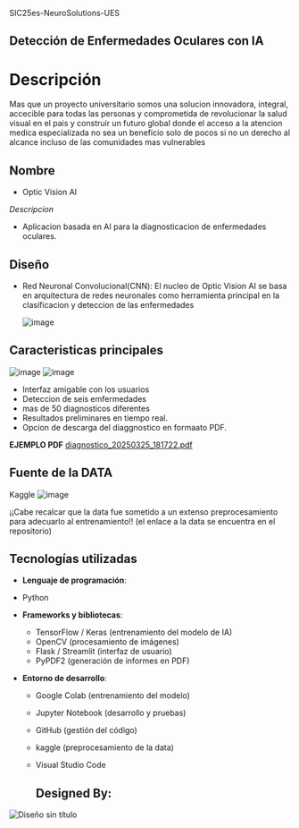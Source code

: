 SIC25es-NeuroSolutions-UES

## Detección de Enfermedades Oculares con IA

# Descripción
Mas que un proyecto universitario somos una solucion innovadora, integral, accecible para todas las personas y comprometida de revolucionar la salud visual en el pais y construir un futuro global donde el acceso a la atencion medica especializada no sea un beneficio solo de pocos si no un derecho al alcance incluso de las comunidades mas vulnerables 



  ## Nombre
   - Optic Vision AI
 
  *Descripcion*
   - Aplicacion basada en AI para la diagnosticacion de enfermedades oculares.
     
  ## Diseño 
  - Red Neuronal Convolucional(CNN): El nucleo de Optic Vision AI se basa en arquitectura de redes neuronales como herramienta 
    principal en la clasificacion y deteccion de las enfermedades
    
    ![image](https://github.com/user-attachments/assets/a520aeea-c7ca-48a7-854e-c3fa263ba367)



  ## Caracteristicas principales
   ![image](https://github.com/user-attachments/assets/16be5c08-13dd-464e-87cb-4dfd67e2c5df) ![image](https://github.com/user-attachments/assets/6a7ae2a6-912b-48f9-8289-11459d42ef02)

   

  - Interfaz amigable con los usuarios
  - Deteccion de seis emfermedades
  - mas de 50 diagnosticos diferentes
  - Resultados preliminares en tiempo real.
  - Opcion de descarga del diaggnostico en formaato PDF.
    
**EJEMPLO PDF**
[diagnostico_20250325_181722.pdf](https://github.com/user-attachments/files/19459076/diagnostico_20250325_181722.pdf)


  ## Fuente de la DATA
  Kaggle
  ![image](https://github.com/user-attachments/assets/beeca137-c5bd-4b4c-8a61-e0708738f48d)

  
  ¡¡Cabe recalcar que la data fue sometido a un extenso preprocesamiento para adecuarlo al entrenamiento!!
  (el enlace a la data se encuentra en el repositorio)

  
  
  ## Tecnologías utilizadas
  
 -  **Lenguaje de programación**:
   -  Python

  
 - **Frameworks y bibliotecas**:
    - TensorFlow / Keras (entrenamiento del modelo de IA)
    - OpenCV (procesamiento de imágenes)
    - Flask / Streamlit (interfaz de usuario)
    - PyPDF2 (generación de informes en PDF)

    
- **Entorno de desarrollo**:
  - Google Colab (entrenamiento del modelo)
  - Jupyter Notebook (desarrollo y pruebas)
  - GitHub (gestión del código)
  - kaggle (preprocesamiento de la data)
  - Visual Studio Code




      ## Designed By:
 ![Diseño sin título](https://github.com/user-attachments/assets/e0c8c5d3-bbca-47c4-996b-bfcaebdcec62)


